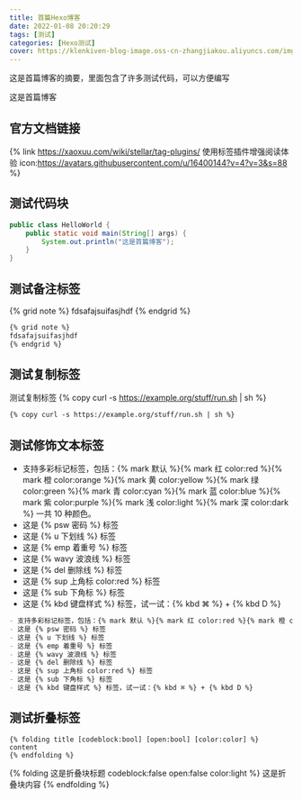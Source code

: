 ```yaml
---
title: 首篇Hexo博客
date: 2022-01-08 20:20:29
tags: [测试]
categories: [Hexo测试]
cover: https://klenkiven-blog-image.oss-cn-zhangjiakou.aliyuncs.com/img/HEXO-LOGO.jpg
---
```


这是首篇博客的摘要，里面包含了许多测试代码，可以方便编写

<!-- more -->

这是首篇博客

## 官方文档链接
{% link https://xaoxuu.com/wiki/stellar/tag-plugins/ 使用标签插件增强阅读体验 icon:https://avatars.githubusercontent.com/u/16400144?v=4?v=3&s=88 %}

## 测试代码块
```java
public class HelloWorld {
    public static void main(String[] args) {
        System.out.println("这是首篇博客");
    }
}
```

## 测试备注标签
{% grid note %}
fdsafajsuifasjhdf
{% endgrid %}

```md note
{% grid note %}
fdsafajsuifasjhdf
{% endgrid %}
```

## 测试复制标签
测试复制标签
{% copy curl -s https://example.org/stuff/run.sh | sh %}
```md 写法如下
{% copy curl -s https://example.org/stuff/run.sh | sh %}
```

## 测试修饰文本标签
- 支持多彩标记标签，包括：{% mark 默认 %}{% mark 红 color:red %}{% mark 橙 color:orange %}{% mark 黄 color:yellow %}{% mark 绿 color:green %}{% mark 青 color:cyan %}{% mark 蓝 color:blue %}{% mark 紫 color:purple %}{% mark 浅 color:light %}{% mark 深 color:dark %} 一共 10 种颜色。
- 这是 {% psw 密码 %} 标签
- 这是 {% u 下划线 %} 标签
- 这是 {% emp 着重号 %} 标签
- 这是 {% wavy 波浪线 %} 标签
- 这是 {% del 删除线 %} 标签
- 这是 {% sup 上角标 color:red %} 标签
- 这是 {% sub 下角标 %} 标签
- 这是 {% kbd 键盘样式 %} 标签，试一试：{% kbd ⌘ %} + {% kbd D %}

``` md 写法如下
- 支持多彩标记标签，包括：{% mark 默认 %}{% mark 红 color:red %}{% mark 橙 color:orange %}{% mark 黄 color:yellow %}{% mark 绿 color:green %}{% mark 青 color:cyan %}{% mark 蓝 color:blue %}{% mark 紫 color:purple %}{% mark 浅 color:light %}{% mark 深 color:dark %} 一共 10 种颜色。
- 这是 {% psw 密码 %} 标签
- 这是 {% u 下划线 %} 标签
- 这是 {% emp 着重号 %} 标签
- 这是 {% wavy 波浪线 %} 标签
- 这是 {% del 删除线 %} 标签
- 这是 {% sup 上角标 color:red %} 标签
- 这是 {% sub 下角标 %} 标签
- 这是 {% kbd 键盘样式 %} 标签，试一试：{% kbd ⌘ %} + {% kbd D %}
```

## 测试折叠标签
```
{% folding title [codeblock:bool] [open:bool] [color:color] %}
content
{% endfolding %}
```

{% folding 这是折叠块标题 codeblock:false open:false color:light %}
这是折叠块内容
{% endfolding %}
